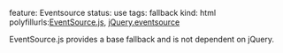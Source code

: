 feature: Eventsource
status: use
tags: fallback
kind: html
polyfillurls:[EventSource.js](https://github.com/remy/polyfills/blob/master/EventSource.js), [jQuery.eventsource](https://github.com/rwldrn/jquery.eventsource)

EventSource.js provides a base fallback and is not dependent on jQuery.
